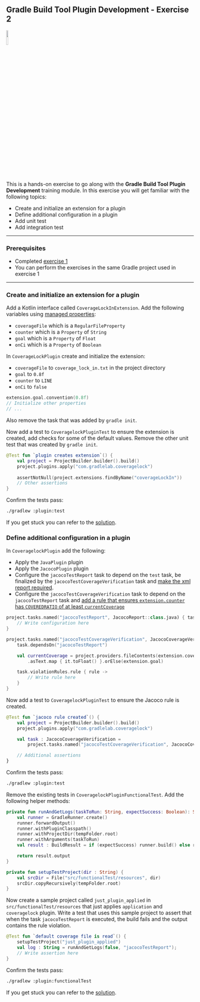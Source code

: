 ## Gradle Build Tool Plugin Development - Exercise 2

<p align="left">
<img width="10%" height="10%" src="https://user-images.githubusercontent.com/120980/174325546-8558160b-7f16-42cb-af0f-511849f22ebc.png">
</p>

This is a hands-on exercise to go along with the
**Gradle Build Tool Plugin Development** training module. In this exercise you
will get familiar with the following topics:

* Create and initialize an extension for a plugin
* Define additional configuration in a plugin
* Add unit test
* Add integration test

---
### Prerequisites

* Completed [exercise 1](../exercise1/README.md)
* You can perform the exercises in the same Gradle project used in exercise 1

---
### Create and initialize an extension for a plugin

Add a Kotlin interface called `CoverageLockInExtension`. Add the following
variables using
[managed properties](https://docs.gradle.org/current/userguide/custom_gradle_types.html#managed_properties):

* `coverageFile` which is a `RegularFileProperty`
* `counter` which is a `Property` of `String`
* `goal` which is a `Property` of `Float`
* `onCi` which is a `Property` of `Boolean`

In `CoverageLockPlugin` create and initialize the extension:

* `coverageFile` to `coverage_lock_in.txt` in the project directory
* `goal` to `0.8f`
* `counter` to `LINE`
* `onCi` to `false`

```kotlin
extension.goal.convention(0.8f)
// Initialize other properties
// ...
```

Also remove the task that was added by `gradle init`.

Now add a test to `CoveragelockPluginTest` to ensure the extension is created, add
checks for some of the default values. Remove the other unit test that was created by
`gradle init`.

```kotlin
@Test fun `plugin creates extension`() {
    val project = ProjectBuilder.builder().build()
    project.plugins.apply("com.gradlelab.coveragelock")
    
    assertNotNull(project.extensions.findByName("coverageLockIn"))
    // Other assertions
}
```

Confirm the tests pass:

```bash
./gradlew :plugin:test
```

If you get stuck you can refer to the [solution](solution/).

### Define additional configuration in a plugin

In `CoveragelockPlugin` add the following:

* Apply the `JavaPlugin` plugin
* Apply the `JacocoPlugin` plugin
* Configure the `jacocoTestReport` task to depend on the `test` task,
  be finalized by the `jacocoTestCoverageVerification` task and
  [make the xml report required](https://docs.gradle.org/current/userguide/jacoco_plugin.html#sec:jacoco_report_configuration).
* Configure the `jacocoTestCoverageVerification` task to depend on the
  `jacocoTestReport` task and
  [add a rule that ensures `extension.counter` has `COVEREDRATIO` of at least `currentCoverage`](https://docs.gradle.org/current/userguide/jacoco_plugin.html#sec:jacoco_report_violation_rules)

```kotlin
project.tasks.named("jacocoTestReport", JacocoReport::class.java) { task ->
    // Write configuration here
}

project.tasks.named("jacocoTestCoverageVerification", JacocoCoverageVerification::class.java) { task ->
    task.dependsOn("jacocoTestReport")

    val currentCoverage = project.providers.fileContents(extension.coverageFile)
        .asText.map { it.toFloat() }.orElse(extension.goal)

    task.violationRules.rule { rule ->
        // Write rule here
    }
}
```

Now add a test to `CoveragelockPluginTest` to ensure the Jacoco rule is created.

```kotlin
@Test fun `jacoco rule created`() {
    val project = ProjectBuilder.builder().build()
    project.plugins.apply("com.gradlelab.coveragelock")

    val task : JacocoCoverageVerification =
        project.tasks.named("jacocoTestCoverageVerification", JacocoCoverageVerification::class.java).get()

    // Additional assertions
}
```

Confirm the tests pass:

```bash
./gradlew :plugin:test
```

Remove the existing tests in `CoveragelockPluginFunctionalTest`. Add the following
helper methods:

```kotlin
private fun runAndGetLogs(taskToRun: String, expectSuccess: Boolean): String {
    val runner = GradleRunner.create()
    runner.forwardOutput()
    runner.withPluginClasspath()
    runner.withProjectDir(tempFolder.root)
    runner.withArguments(taskToRun)
    val result : BuildResult = if (expectSuccess) runner.build() else runner.buildAndFail()

    return result.output
}

private fun setupTestProject(dir : String) {
    val srcDir = File("src/functionalTest/resources", dir)
    srcDir.copyRecursively(tempFolder.root)
}
```

Now create a sample project called `just_plugin_applied` in
`src/functionalTest/resources` that just applies `application` and
`coveragelock` plugin. Write a test that uses this sample project to assert
that when the task `jacocoTestReport` is executed, the build fails and the
output contains the rule violation.

```kotlin
@Test fun `default coverage file is read`() {
    setupTestProject("just_plugin_applied")
    val log : String = runAndGetLogs(false, "jacocoTestReport");
    // Write assertion here
}
```

Confirm the tests pass:

```bash
./gradlew :plugin:functionalTest
```

If you get stuck you can refer to the [solution](solution/).
